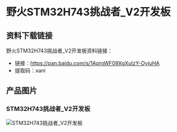 # 野火STM32H743挑战者_V2开发板

## 资料下载链接
野火STM32H743挑战者_V2开发板资料链接：
* 链接：https://pan.baidu.com/s/1AproWF09XgXuIzY-OyjuHA 
* 提取码：xani 

## 产品图片
### STM32H743挑战者_V2开发板
![STM32H743挑战者_V2开发板](https://raw.githubusercontent.com/wiki/Embdefire/products/images/STM32系列产品/STM32H743挑战者_V2开发板/STM32H743挑战者_V2开发板.jpg)
